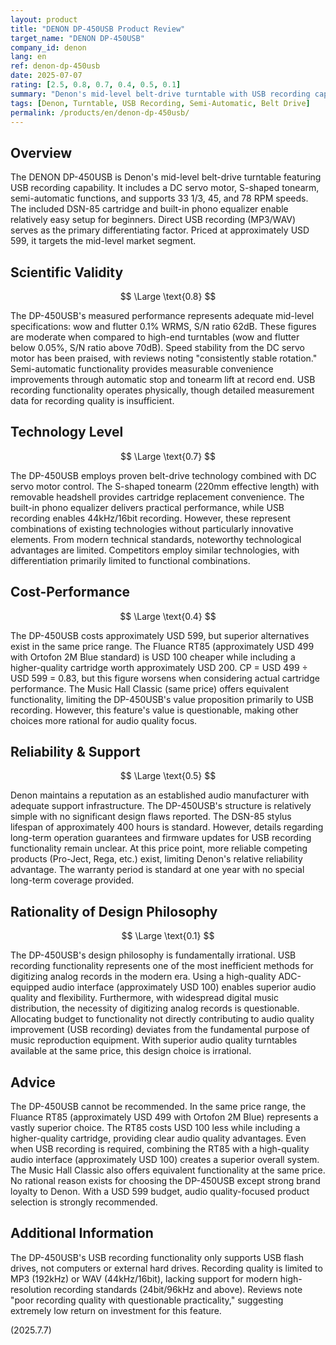 ```yaml
---
layout: product
title: "DENON DP-450USB Product Review"
target_name: "DENON DP-450USB"
company_id: denon
lang: en
ref: denon-dp-450usb
date: 2025-07-07
rating: [2.5, 0.8, 0.7, 0.4, 0.5, 0.1]
summary: "Denon's mid-level belt-drive turntable with USB recording capability. While semi-automatic features provide convenience, the USD 599 price faces strong competition from the Fluance RT85 (USD 499 with Ortofon 2M Blue). Poor cost-performance when considering included cartridge quality."
tags: [Denon, Turntable, USB Recording, Semi-Automatic, Belt Drive]
permalink: /products/en/denon-dp-450usb/
---
```


## Overview

The DENON DP-450USB is Denon's mid-level belt-drive turntable featuring USB recording capability. It includes a DC servo motor, S-shaped tonearm, semi-automatic functions, and supports 33 1/3, 45, and 78 RPM speeds. The included DSN-85 cartridge and built-in phono equalizer enable relatively easy setup for beginners. Direct USB recording (MP3/WAV) serves as the primary differentiating factor. Priced at approximately USD 599, it targets the mid-level market segment.

## Scientific Validity

$$ \Large \text{0.8} $$

The DP-450USB's measured performance represents adequate mid-level specifications: wow and flutter 0.1% WRMS, S/N ratio 62dB. These figures are moderate when compared to high-end turntables (wow and flutter below 0.05%, S/N ratio above 70dB). Speed stability from the DC servo motor has been praised, with reviews noting "consistently stable rotation." Semi-automatic functionality provides measurable convenience improvements through automatic stop and tonearm lift at record end. USB recording functionality operates physically, though detailed measurement data for recording quality is insufficient.

## Technology Level

$$ \Large \text{0.7} $$

The DP-450USB employs proven belt-drive technology combined with DC servo motor control. The S-shaped tonearm (220mm effective length) with removable headshell provides cartridge replacement convenience. The built-in phono equalizer delivers practical performance, while USB recording enables 44kHz/16bit recording. However, these represent combinations of existing technologies without particularly innovative elements. From modern technical standards, noteworthy technological advantages are limited. Competitors employ similar technologies, with differentiation primarily limited to functional combinations.

## Cost-Performance

$$ \Large \text{0.4} $$

The DP-450USB costs approximately USD 599, but superior alternatives exist in the same price range. The Fluance RT85 (approximately USD 499 with Ortofon 2M Blue standard) is USD 100 cheaper while including a higher-quality cartridge worth approximately USD 200. CP = USD 499 ÷ USD 599 = 0.83, but this figure worsens when considering actual cartridge performance. The Music Hall Classic (same price) offers equivalent functionality, limiting the DP-450USB's value proposition primarily to USB recording. However, this feature's value is questionable, making other choices more rational for audio quality focus.

## Reliability & Support

$$ \Large \text{0.5} $$

Denon maintains a reputation as an established audio manufacturer with adequate support infrastructure. The DP-450USB's structure is relatively simple with no significant design flaws reported. The DSN-85 stylus lifespan of approximately 400 hours is standard. However, details regarding long-term operation guarantees and firmware updates for USB recording functionality remain unclear. At this price point, more reliable competing products (Pro-Ject, Rega, etc.) exist, limiting Denon's relative reliability advantage. The warranty period is standard at one year with no special long-term coverage provided.

## Rationality of Design Philosophy

$$ \Large \text{0.1} $$

The DP-450USB's design philosophy is fundamentally irrational. USB recording functionality represents one of the most inefficient methods for digitizing analog records in the modern era. Using a high-quality ADC-equipped audio interface (approximately USD 100) enables superior audio quality and flexibility. Furthermore, with widespread digital music distribution, the necessity of digitizing analog records is questionable. Allocating budget to functionality not directly contributing to audio quality improvement (USB recording) deviates from the fundamental purpose of music reproduction equipment. With superior audio quality turntables available at the same price, this design choice is irrational.

## Advice

The DP-450USB cannot be recommended. In the same price range, the Fluance RT85 (approximately USD 499 with Ortofon 2M Blue) represents a vastly superior choice. The RT85 costs USD 100 less while including a higher-quality cartridge, providing clear audio quality advantages. Even when USB recording is required, combining the RT85 with a high-quality audio interface (approximately USD 100) creates a superior overall system. The Music Hall Classic also offers equivalent functionality at the same price. No rational reason exists for choosing the DP-450USB except strong brand loyalty to Denon. With a USD 599 budget, audio quality-focused product selection is strongly recommended.

## Additional Information

The DP-450USB's USB recording functionality only supports USB flash drives, not computers or external hard drives. Recording quality is limited to MP3 (192kHz) or WAV (44kHz/16bit), lacking support for modern high-resolution recording standards (24bit/96kHz and above). Reviews note "poor recording quality with questionable practicality," suggesting extremely low return on investment for this feature.

(2025.7.7)